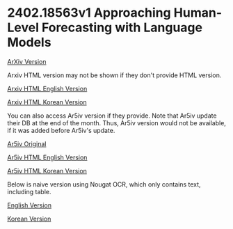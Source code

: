 # 2402.18563v1 Approaching Human-Level Forecasting with Language Models

[ArXiv Version](https://arxiv.org/abs/2402.18563v1)

Arxiv HTML version may not be shown if they don't provide HTML version.

[Arxiv HTML English Version](https://raw.githack.com/kh-kim/arxiv-translator/master/papers/2402.18563v1/paper.raw.en.html)

[Arxiv HTML Korean Version](https://raw.githack.com/kh-kim/arxiv-translator/master/papers/2402.18563v1/paper.raw.ko.html)

You can also access Ar5iv version if they provide.
Note that Ar5iv update their DB at the end of the month.
Thus, Ar5iv version would not be available, if it was added before Ar5iv's update.

[Ar5iv Original](https://ar5iv.org/abs/2402.18563v1)

[Ar5iv HTML English Version](https://raw.githack.com/kh-kim/arxiv-translator/master/papers/2402.18563v1/paper.ar5iv.en.html)

[Ar5iv HTML Korean Version](https://raw.githack.com/kh-kim/arxiv-translator/master/papers/2402.18563v1/paper.ar5iv.ko.html)

Below is naive version using Nougat OCR, which only contains text, including table.

[English Version](https://raw.githack.com/kh-kim/arxiv-translator/master/papers/2402.18563v1/paper.en.html)

[Korean Version](https://raw.githack.com/kh-kim/arxiv-translator/master/papers/2402.18563v1/paper.ko.html)